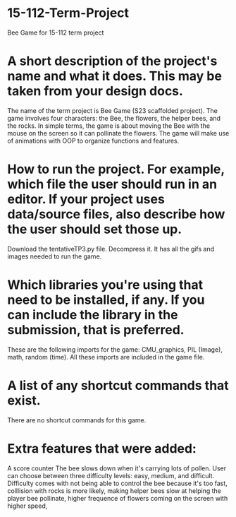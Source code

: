 # 15-112-Term-Project
Bee Game for 15-112 term project


# A short description of the project's name and what it does. This may be taken from your design docs.

The name of the term project is Bee Game (S23 scaffolded project). The game involves four characters: the Bee, the flowers, the helper bees, and the rocks. In simple terms, the game is about moving the Bee with the mouse on the screen so it can pollinate the flowers. The game will make use of animations with OOP to organize functions and features. 

# How to run the project. For example, which file the user should run in an editor. If your project uses data/source files, also describe how the user should set those up.
Download the tentativeTP3.py file. Decompress it. It has all the gifs and images needed to run the game.

# Which libraries you're using that need to be installed, if any. If you can include the library in the submission, that is preferred.
These are the following imports for the game: CMU_graphics, PIL (Image), math, random (time). All these imports are included in the game file.

# A list of any shortcut commands that exist. 
There are no shortcut commands for this game. 


# Extra features that were added:
A score counter
The bee slows down when it's carrying lots of pollen. 
User can choose between three difficulty levels: easy, medium, and difficult. 
Difficulty comes with not being able to control the bee because it's too fast, colllision with rocks is more likely, making helper bees slow at helping the player bee pollinate, higher frequence of flowers coming on the screen with higher speed, 


